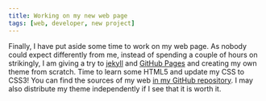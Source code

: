 ```yaml
---
title: Working on my new web page
tags: [web, developer, new project]
---
```

Finally, I have put aside some time to work on my web page. As nobody could expect differently from me, instead of spending a couple of hours on strikingly, I am giving a try to [jekyll](https://jekyllrb.com/) and [GitHub Pages](https://pages.github.com/) and creating my own theme from scratch. Time to learn some HTML5 and update my CSS to CSS3! You can find the sources of my web [in my GitHub repository](https://github.com/adamallo/dmalloweb.github.io). I may also distribute my theme independently if I see that it is worth it.
